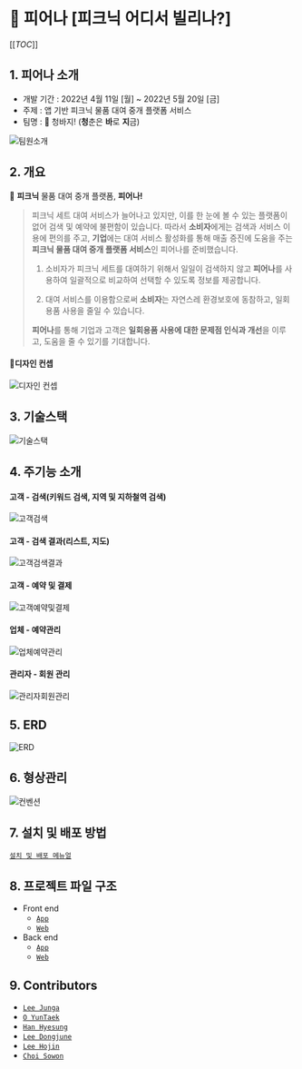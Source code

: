# 🌸 피어나 [피크닉 어디서 빌리나?]
[[_TOC_]]


## 1. 피어나 소개


- 개발 기간 : 2022년 4월 11일 [월] ~ 2022년 5월 20일 [금]
- 주제 : 앱 기반 피크닉 물품 대여 중개 플랫폼 서비스
- 팀명 : 👖 청바지! (**청**춘은 **바**로 **지**금)

![팀원소개](outputs/images/팀원소개.PNG)

## 2. 개요


🌸 **피크닉** 물품 대여 중개 플랫폼, **피어나!**

> 피크닉 세트 대여 서비스가 늘어나고 있지만, 이를 한 눈에 볼 수 있는 플랫폼이 없어 검색 및 예약에 불편함이 있습니다. 따라서 **소비자**에게는 검색과 서비스 이용에 편의를 주고, **기업**에는 대여 서비스 활성화를 통해 매출 증진에 도움을 주는 **피크닉 물품 대여 중개 플랫폼 서비스**인 피어나를 준비했습니다.
> 
> 1. 소비자가 피크닉 세트를 대여하기 위해서 일일이 검색하지 않고 **피어나**를 사용하여 일괄적으로 비교하여 선택할 수 있도록 정보를 제공합니다.
> 
> 2. 대여 서비스를 이용함으로써 **소비자**는 자연스레 환경보호에 동참하고, 일회용품 사용을 줄일 수 있습니다.
> 
>  **피어나**를 통해 기업과 고객은 **일회용품 사용에 대한 문제점 인식과 개선**을 이루고, 도움을 줄 수 있기를 기대합니다.
>


#### 🎨디자인 컨셉
![디자인 컨셉](outputs/images/디자인컨셉.png)

## 3. 기술스택
![기술스택](outputs/images/기술스택.PNG)


## 4. 주기능 소개

#### 고객 - 검색(키워드 검색, 지역 및 지하철역 검색)

![고객검색](outputs/images/%EA%B3%A0%EA%B0%9D%EA%B2%80%EC%83%89.png)



#### 고객 - 검색 결과(리스트, 지도)

![고객검색결과](outputs/images/%EA%B3%A0%EA%B0%9D%EA%B2%80%EC%83%89%EB%A6%AC%EC%8A%A4%ED%8A%B8.png)



#### 고객 - 예약 및 결제

![고객예약및결제](outputs/images/%EA%B3%A0%EA%B0%9D%EC%98%88%EC%95%BD.png)



#### 업체 - 예약관리

![업체예약관리](outputs/images/%EC%97%85%EC%B2%B4%EC%98%88%EC%95%BD%EA%B4%80%EB%A6%AC.png)



#### 관리자 - 회원 관리

![관리자회원관리](outputs/images/%EA%B4%80%EB%A6%AC%EC%9E%90%ED%9A%8C%EC%9B%90%EA%B4%80%EB%A6%AC.png)


## 5. ERD
![ERD](exec/ERD.png)

## 6. 형상관리
![컨벤션](outputs/images/컨벤션.png)

## 7. 설치 및 배포 방법

[`설치 및 배포 메뉴얼`](exec/%EB%B9%8C%EB%93%9C%20%EB%B0%8F%20%EB%B0%B0%ED%8F%AC.pdf)

## 8. 프로젝트 파일 구조

- Front end
  - [`App`](outputs/FileTree/App_Front_End.md)
  - [`Web`](outputs/FileTree/Web_Front_End.md)
- Back end
  - [`App`](outputs/FileTree/App_Back_End.md)
  - [`Web`](outputs/FileTree/Web_Back_End.md)



## 9. Contributors

- [`Lee Junga`](https://github.com/wjddk7507)
- [`O YunTaek`](https://github.com/xordbs)
- [`Han Hyesung`](https://github.com/Hyesung-Han)
- [`Lee Dongjune`](https://github.com/Dorororodong)
- [`Lee Hojin`](https://github.com/roycmlhj)
- [`Choi Sowon`](https://github.com/sowonlevelup)
